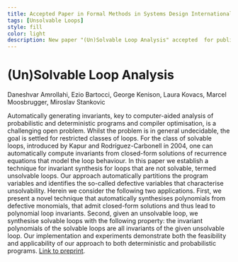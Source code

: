 ```yaml
---
title: Accepted Paper in Formal Methods in Systems Design International Journal 2024
tags: [Unsolvable Loops]  
style: fill
color: light
description: New paper "(Un)Solvable Loop Analysis" accepted  for publication in Formal Methods in Systems Design International Journal. 
---
```


# (Un)Solvable Loop Analysis 
Daneshvar Amrollahi, Ezio Bartocci, George Kenison, Laura Kovacs, Marcel Moosbrugger, Miroslav Stankovic

Automatically generating invariants, key to computer-aided analysis of probabilistic and deterministic programs and compiler optimisation, is a challenging open problem. Whilst the problem is in general undecidable, the goal is settled for restricted classes of loops. For the class of solvable loops, introduced by Kapur and Rodríguez-Carbonell in 2004, one can automatically compute invariants from closed-form solutions of recurrence equations that model the loop behaviour. In this paper we establish a technique for invariant synthesis for loops that are not solvable, termed unsolvable loops. Our approach automatically partitions the program variables and identifies the so-called defective variables that characterise unsolvability. Herein we consider the following two applications. First, we present a novel technique that automatically synthesises polynomials from defective monomials, that admit closed-form solutions and thus lead to polynomial loop invariants. Second, given an unsolvable loop, we synthesise solvable loops with the following property: the invariant polynomials of the solvable loops are all invariants of the given unsolvable loop. Our implementation and experiments demonstrate both the feasibility and applicability of our approach to both deterministic and probabilistic programs. 
[Link to preprint](https://arxiv.org/abs/2306.01597).

